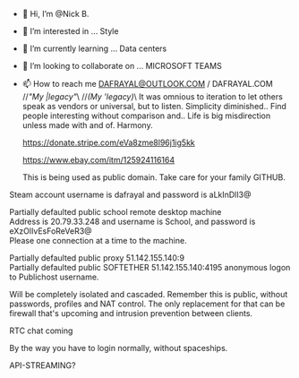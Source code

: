- 👋 Hi, I’m @Nick B.
- 👀 I’m interested in ... Style
- 🌱 I’m currently learning ... Data centers
- 💞️ I’m looking to collaborate on ... MICROSOFT TEAMS
- 📫 How to reach me DAFRAYAL@OUTLOOK.COM / DAFRAYAL.COM
//*"My |legacy"*\\
//*(My 'legacy)*\\
It was omnious to iteration to let others speak as vendors or universal, but to listen.
Simplicity diminished.. Find people interesting without comparison and..
Life is big misdirection unless made with and of. Harmony.

  https://donate.stripe.com/eVa8zme8l96j1ig5kk
  
  https://www.ebay.com/itm/125924116164

  This is being used as public domain. Take care for your family GITHUB.

Steam account username is dafrayal and password is aLkInDlI3@

Partially defaulted public school remote desktop machine                                                                                                        
 Address is 20.79.33.248 and username is School, and password is eXzOlIvEsFoReVeR3@      
Please one connection at a time to the machine.

Partially defaulted public proxy 51.142.155.140:9                                                                                               
Partially defaulted public SOFTETHER 51.142.155.140:4195 anonymous logon to Publichost username.
                                                                                                                                                                                                                   
   Will be completely isolated and cascaded. Remember this is public, without passwords, profiles and NAT control. The only replacement for that can be firewall that's upcoming and intrusion prevention between clients.

RTC chat coming

By the way you have to login normally, without spaceships.

API-STREAMING?
